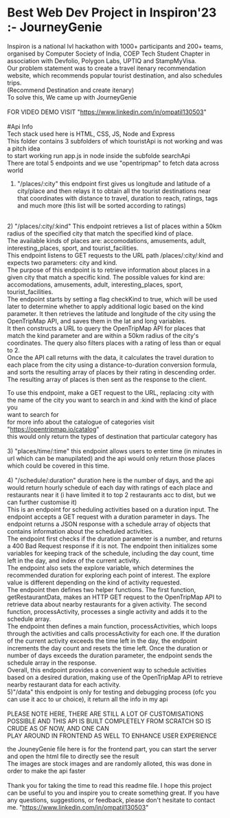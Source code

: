 # Best Web Dev Project in Inspiron'23 :- JourneyGenie
Inspiron is a national lvl hackathon with 1000+ participants and 200+ teams, organised by Computer Society of India, COEP Tech Student Chapter in <br> association with Devfolio, Polygon Labs, UPTIQ and StampMyVisa.<br>
Our problem statement was to create a travel itenary recommendation website, which recommends popular tourist destination, and also schedules trips. <br>
(Recommend Destination and create itenary) <br>
To solve this, We came up with JourneyGenie <br>
<br>
FOR VIDEO DEMO VISIT "https://www.linkedin.com/in/ompatil130503" <br>
<br>
#Api Info <br>
Tech stack used here is HTML, CSS, JS, Node and Express <br>
This folder contains 3 subfolders of which touristApi is not working and was a pitch idea <br>
to start working run app.js in node inside the subfolde searchApi <br>
There are total 5 endpoints and we use "opentripmap" to fetch data across world <br>
1) "/places/:city" this endpoint first gives us longitude and latitude of a city/place and then relays it to obtain all the tourist destinations near <br>
that coordinates with distance to travel, duration to reach, ratings, tags and much more (this list will be sorted according to ratings) <br>
<br>
2) "/places/:city/:kind" This endpoint retrieves a list of places within a 50km radius of the specified city that match the specified kind of place.<br> The available kinds of places are: accomodations, amusements, adult, interesting_places, sport, and tourist_facilities. <br>
This  endpoint  listens to GET requests to the URL path /places/:city/:kind and expects two parameters: city and kind.
<br>
The purpose of this endpoint is to retrieve information about places in a given city that match a specific kind. The possible values for kind are: accomodations, amusements, adult, interesting_places, sport, tourist_facilities.
<br>
The endpoint starts by setting a flag checkKind to true, which will be used later to determine whether to apply additional logic based on the kind parameter. It then retrieves the latitude and longitude of the city using the OpenTripMap API, and saves them in the lat and long variables.
<br>
It then constructs a URL to query the OpenTripMap API for places that match the kind parameter and are within a 50km radius of the city's coordinates. The query also filters places with a rating of less than or equal to 2.
<br>
Once the API call returns with the data, it calculates the travel duration to each place from the city using a distance-to-duration conversion formula, and sorts the resulting array of places by their rating in descending order.
<br>
The resulting array of places is then sent as the response to the client.<br>

To use this endpoint, make a GET request to the URL, replacing :city with the name of the city you want to search in and :kind with the kind of place you <br> want to search for <br>
for more info about the catalogue of categories visit "https://opentripmap.io/catalog" <br>
this would only return the types of destination that particular category has <br>
<br>
3) "places/time/:time" this endpoint allows users to enter time (in minutes in url which can be manupilated) and the api would only return those places which could be covered in this time. <br>
<br>
4) "/schedule/:duration" duration here is the number of days, and the api would return hourly schedule of each day with ratings of each place and<br> restaurants near it (i have limited it to top 2 restaurants acc to dist, but we can further customise it)
<br>
This is an endpoint for scheduling activities based on a duration input. The endpoint accepts a GET request with a duration parameter in days. The endpoint returns a JSON response with a schedule array of objects that contains information about the scheduled activities.
<br>
The endpoint first checks if the duration parameter is a number, and returns a 400 Bad Request response if it is not. The endpoint then initializes some variables for keeping track of the schedule, including the day count, time left in the day, and index of the current activity.
<br>
The endpoint also sets the explore variable, which determines the recommended duration for exploring each point of interest. The explore value is different depending on the kind of activity requested.
<br>
The endpoint then defines two helper functions. The first function, getRestaurantData, makes an HTTP GET request to the OpenTripMap API to retrieve data about nearby restaurants for a given activity. The second function, processActivity, processes a single activity and adds it to the schedule array.
<br>
The endpoint then defines a main function, processActivities, which loops through the activities and calls processActivity for each one. If the duration of the current activity exceeds the time left in the day, the endpoint increments the day count and resets the time left. Once the duration or number of days exceeds the duration parameter, the endpoint sends the schedule array in the response.
<br>
Overall, this endpoint provides a convenient way to schedule activities based on a desired duration, making use of the OpenTripMap API to retrieve nearby restaurant data for each activity.<br>
5)"/data" this endpoint is only for testing and debugging process (ofc you can use it acc to ur choice), it return all the info in my api<br>
<br>
PLEASE NOTE HERE, THERE ARE STILL A LOT OF CUSTOMISATIONS POSSIBLE AND THIS API IS BUILT COMPLETELY FROM SCRATCH SO IS CRUDE AS OF NOW, AND ONE CAN <br>
PLAY AROUND IN FRONTEND AS WELL TO ENHANCE USER EXPERIENCE
<br>

the JouneyGenie file here is for the frontend part, you can start the server and open the html file to directly see the result <br>
The images are stock images and are randomly alloted, this was done in order to make the api faster <br>
<br>
Thank you for taking the time to read this readme file. I hope this project can be useful to you and inspire you to create something great. If you have any questions, suggestions, or feedback, please don't hesitate to contact me. "https://www.linkedin.com/in/ompatil130503"
